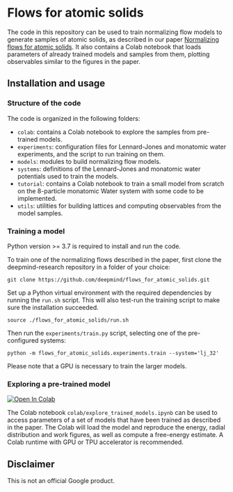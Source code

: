 # Flows for atomic solids

The code in this repository can be used to train normalizing flow models
to generate samples of atomic solids, as described in our paper
[Normalizing flows for atomic solids](http://iopscience.iop.org/article/10.1088/2632-2153/ac6b16). It also
contains a Colab notebook that loads parameters of already trained models
and samples from them, plotting observables similar to the figures in the
paper.

## Installation and usage

### Structure of the code

The code is organized in the following folders:

* `colab`: contains a Colab notebook to explore the samples from pre-trained models.
* `experiments`: configuration files for Lennard-Jones and monatomic water experiments, and the script to run training on them.
* `models`: modules to build normalizing flow models.
* `systems`: definitions of the Lennard-Jones and monatomic water potentials used to train the models.
* `tutorial`: contains a Colab notebook to train a small model from scratch on the 8-particle monatomic Water system with some code to be implemented.
* `utils`: utilities for building lattices and computing observables from the model samples.

### Training a model

Python version >= 3.7 is required to install and run the code.

To train one of the normalizing flows described in the paper,
first clone the deepmind-research repository in a folder of your choice:

```shell
git clone https://github.com/deepmind/flows_for_atomic_solids.git
```

Set up a Python virtual environment with the required dependencies by running
the `run.sh` script. This will also test-run the training script to
make sure the installation succeeded.

```shell
source ./flows_for_atomic_solids/run.sh
```

Then run the `experiments/train.py` script, selecting one of the
pre-configured systems:

```shell
python -m flows_for_atomic_solids.experiments.train --system='lj_32'
```

Please note that a GPU is necessary to train the larger models.

### Exploring a pre-trained model

[![Open In Colab](https://colab.research.google.com/assets/colab-badge.svg)](https://colab.research.google.com/github/deepmind/flows_for_atomic_solids/blob/master/colab/explore_trained_models.ipynb
)

The Colab notebook `colab/explore_trained_models.ipynb` can be used
to access parameters of a set of models that have been trained as described
in the paper. The Colab will load the model and reproduce the energy,
radial distribution and work figures, as well as compute a free-energy
estimate. A Colab runtime with GPU or TPU accelerator is recommended.

## Disclaimer

This is not an official Google product.
